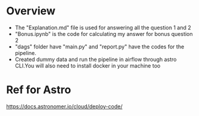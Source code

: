 Overview
========
- The "Explanation.md" file is used for answering all the question 1 and 2
- "Bonus.ipynb" is the code for calculating my answer for bonus question 2
- "dags" folder have "main.py" and "report.py" have the codes for the pipeline.
- Created dummy data and run the pipeline in airflow through astro CLI.You will also need to install docker in your machine too

# Ref for Astro
https://docs.astronomer.io/cloud/deploy-code/


